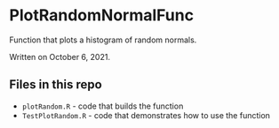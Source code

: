 # PlotRandomNormalFunc
Function that plots a histogram of random normals.

Written on October 6, 2021. 

## Files in this repo

* `plotRandom.R` - code that builds the function
* `TestPlotRandom.R` - code that demonstrates how to use the function 